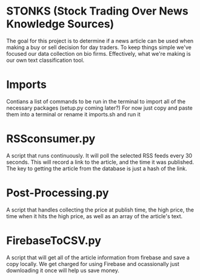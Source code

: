 # STONKS (Stock Trading Over News Knowledge Sources)
The goal for this project is to determine if a news article can be used when making a buy or sell decision for day traders. To keep things simple we've focused our data collection on bio firms. Effectively, what we're making is our own text classification tool. 

# Imports
Contians a list of commands to be run in the terminal to import all of the necessary packages (setup.py coming later?)
For now just copy and paste them into a terminal or rename it imports.sh and run it

# RSSconsumer.py
A script that runs continuously. It will poll the selected RSS feeds every 30 seconds. This will record a link to the article, and the time it was published. The key to getting the article from the database is just a hash of the link.

# Post-Processing.py
A script that handles collecting the price at publish time, the high price, the time when it hits the high price, as well as an array of the article's text.

# FirebaseToCSV.py
A script that will get all of the article information from firebase and save a copy locally. We get charged for using Firebase and ocassionally just downloading it once will help us save money.
